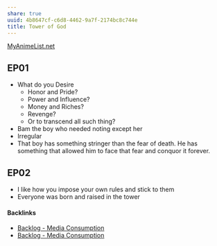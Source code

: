 ```yaml
---
share: true
uuid: 4b8647cf-c6d8-4462-9a7f-2174bc8c744e
title: Tower of God
---
```

[MyAnimeList.net](https://myanimelist.net/anime/40221/Kami_no_Tou)

## EP01

* What do you Desire
  * Honor and Pride?
  * Power and Influence?
  * Money and Riches?
  * Revenge?
  * Or to transcend all such thing?
* Bam the boy who needed noting except her
* Irregular
* That boy has something stringer than the fear of death. He has something that allowed him to face that fear and conquor it forever.

## EP02

* I like how you impose your own rules and stick to them
* Everyone was born and raised in the tower

#### Backlinks

* [Backlog - Media Consumption](/78aa36ca-c4c6-40ed-873c-24099d5c2481)
* [Backlog - Media Consumption](/78aa36ca-c4c6-40ed-873c-24099d5c2481)